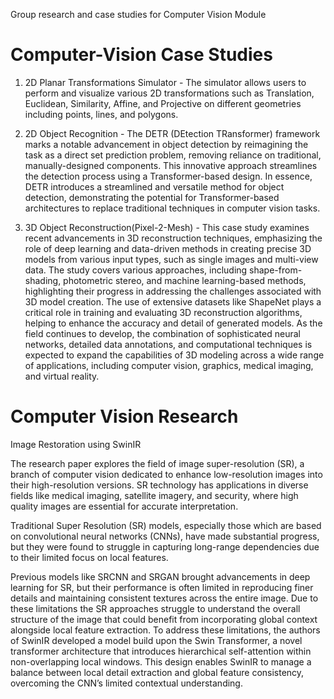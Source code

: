 Group research and case studies for Computer Vision Module

# Computer-Vision Case Studies

1) 2D Planar Transformations Simulator - 
The simulator allows users to perform and visualize various 2D transformations such as Translation, Euclidean, Similarity, Affine, and Projective on different geometries including points, lines, and polygons.

2) 2D Object Recognition - 
The DETR (DEtection TRansformer) framework marks a notable advancement in object detection by reimagining the task as a direct set prediction problem, removing reliance on traditional, manually-designed components. This innovative approach streamlines the detection process using a Transformer-based design. In essence, DETR introduces a streamlined and versatile method for object detection, demonstrating the potential for Transformer-based architectures to replace traditional techniques in computer vision tasks.

3) 3D Object Reconstruction(Pixel-2-Mesh) - 
This case study examines recent advancements in 3D reconstruction techniques, emphasizing the role of deep learning and data-driven methods in creating precise 3D models from various input types, such as single images and multi-view data. The study covers various approaches, including shape-from-shading, photometric stereo, and machine learning-based methods, highlighting their progress in addressing the challenges associated with 3D model creation. The use of extensive datasets like ShapeNet plays a critical role in training and evaluating 3D reconstruction algorithms, helping to enhance the accuracy and detail of generated models. As the field continues to develop, the combination of sophisticated neural networks, detailed data annotations, and computational techniques is expected to expand the capabilities of 3D modeling across a wide range of applications, including computer vision, graphics, medical imaging, and virtual reality.

# Computer Vision Research

Image Restoration using SwinIR

The research paper explores the field of image super-resolution (SR), a branch of computer vision
dedicated to enhance low-resolution images into their high-resolution versions. SR technology has
applications in diverse fields like medical imaging, satellite imagery, and security, where high
quality images are essential for accurate interpretation.

Traditional Super Resolution (SR) models, especially those which are based on convolutional neural networks (CNNs), have made substantial progress, but they were found to struggle in capturing long-range dependencies due to their limited focus on local features.

Previous models like SRCNN and SRGAN brought advancements in deep learning for SR, but their performance is often limited in reproducing finer details and maintaining consistent textures across the entire image. Due to these limitations the SR approaches struggle to understand the overall structure of the image that could benefit from incorporating global context alongside local feature extraction. To address these limitations, the authors of SwinIR developed a model build upon the Swin Transformer, a novel transformer architecture that introduces hierarchical self-attention within non-overlapping local windows. This design enables SwinIR to manage a balance between local detail extraction and global feature consistency, overcoming the CNN’s limited contextual understanding.

